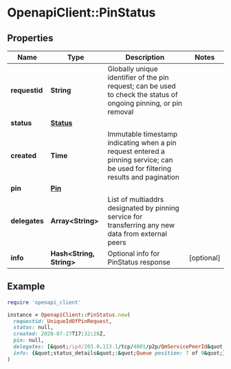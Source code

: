 # OpenapiClient::PinStatus

## Properties

| Name | Type | Description | Notes |
| ---- | ---- | ----------- | ----- |
| **requestid** | **String** | Globally unique identifier of the pin request; can be used to check the status of ongoing pinning, or pin removal |  |
| **status** | [**Status**](Status.md) |  |  |
| **created** | **Time** | Immutable timestamp indicating when a pin request entered a pinning service; can be used for filtering results and pagination |  |
| **pin** | [**Pin**](Pin.md) |  |  |
| **delegates** | **Array&lt;String&gt;** | List of multiaddrs designated by pinning service for transferring any new data from external peers |  |
| **info** | **Hash&lt;String, String&gt;** | Optional info for PinStatus response | [optional] |

## Example

```ruby
require 'openapi_client'

instance = OpenapiClient::PinStatus.new(
  requestid: UniqueIdOfPinRequest,
  status: null,
  created: 2020-07-27T17:32:28Z,
  pin: null,
  delegates: [&quot;/ip4/203.0.113.1/tcp/4001/p2p/QmServicePeerId&quot;],
  info: {&quot;status_details&quot;:&quot;Queue position: 7 of 9&quot;}
)
```

